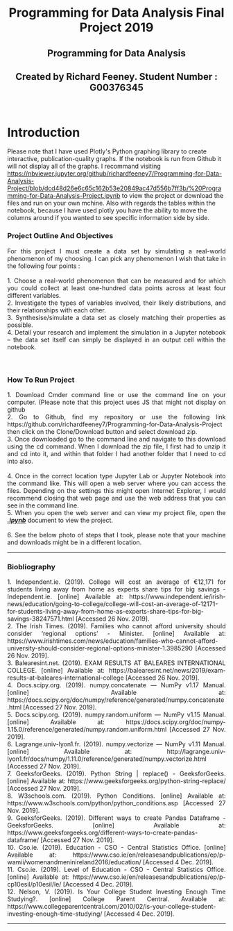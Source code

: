 <h1 align ="center">Programming for Data Analysis Final Project 2019</h1>

<p align ="center"></p>

<h2 align ="center">Programming for Data Analysis</h2>
<h2 align ="center">Created by Richard Feeney. Student Number : G00376345</h2>
<br>

# Introduction

Please note that I have used Plotly's Python graphing library to create interactive, publication-quality graphs. If the notebook is run from Github it will not display all of the graphs. I recommand visiting https://nbviewer.jupyter.org/github/richardfeeney7/Programming-for-Data-Analysis-Project/blob/dcd48d26e6c65c162b53e20849ac47d556b7ff3b/%20Programming-for-Data-Analysis-Project.ipynb to view the project or download the files and run on your own mchine. Also with regards the tables within the notebook, because I have used plotly you have the ability to move the columns around if you wanted to see specific information side by side. 

### Project Outline And Objectives
<div align="justify"> For this project I must create a data set by simulating a real-world phenomenon of my choosing. I can pick any phenomenon I wish that take in the following four points : 
</div>
<br>
<div align="justify">
1. Choose a real-world phenomenon that can be measured and for which you could collect at least one-hundred data points across at least four different variables.<br>
2. Investigate the types of variables involved, their likely distributions, and their relationships with each other.<br>
3. Synthesise/simulate a data set as closely matching their properties as possible.<br>
4. Detail your research and implement the simulation in a Jupyter notebook – the data set itself can simply be displayed in an output cell within the notebook.
</div>
<br><br>

### How To Run Project
<div align="justify">
1. Download Cmder command line or use the command line on your computer. (Please note that this project uses JS that might not display on github<br>
2. Go to Github, find my repository or use the following link https://github.com/richardfeeney7/Programming-for-Data-Analysis-Project then click on the Clone/Download button and select download zip. <br>
3. Once downloaded go to the command line and navigate to this  download using the cd command. When I download the zip file, I first had to unzip it and cd into it, and within that folder I had another folder that I need to cd into also.<br><br>
4. Once in the correct location type Jupyter Lab or Jupyter Notebook into the command like. This will open a web server where you can access the files. Depending on the settings this might open Internet Explorer, I would recommend closing that web page and use the web address that you can see in the command line. <br>
5. When you open the web server and can view my project file, open the <u><b><i>.ipynb</i></b></u> document to view the project. <br><br>
6. See the below photo of steps that I took, please note that your machine and downloads might be in a different location. 
<br>
</div>
<hr>


### Biobliography
<div align="justify">
1. Independent.ie. (2019). College will cost an average of €12,171 for students living away from home as experts share tips for big savings - Independent.ie. [online] Available at: https://www.independent.ie/irish-news/education/going-to-college/college-will-cost-an-average-of-12171-for-students-living-away-from-home-as-experts-share-tips-for-big-savings-38247571.html [Accessed 26 Nov. 2019].<br>
2. The Irish Times. (2019). Families who cannot afford university should consider ‘regional options’ - Minister. [online] Available at: https://www.irishtimes.com/news/education/families-who-cannot-afford-university-should-consider-regional-options-minister-1.3985290 [Accessed 26 Nov. 2019].<br>
3. Balearesint.net. (2019). EXAM RESULTS AT BALEARES INTERNATIONAL COLLEGE. [online] Available at: https://balearesint.net/news/2019/exam-results-at-baleares-international-college [Accessed 26 Nov. 2019].<br>
4. Docs.scipy.org. (2019). numpy.concatenate — NumPy v1.17 Manual. [online] Available at: https://docs.scipy.org/doc/numpy/reference/generated/numpy.concatenate.html [Accessed 27 Nov. 2019].<br>
5. Docs.scipy.org. (2019). numpy.random.uniform — NumPy v1.15 Manual. [online] Available at: https://docs.scipy.org/doc/numpy-1.15.0/reference/generated/numpy.random.uniform.html [Accessed 27 Nov. 2019].<br>
6. Lagrange.univ-lyon1.fr. (2019). numpy.vectorize — NumPy v1.11 Manual. [online] Available at: http://lagrange.univ-lyon1.fr/docs/numpy/1.11.0/reference/generated/numpy.vectorize.html [Accessed 27 Nov. 2019].<br>
7. GeeksforGeeks. (2019). Python String | replace() - GeeksforGeeks. [online] Available at: https://www.geeksforgeeks.org/python-string-replace/ [Accessed 27 Nov. 2019].<br>
8. W3schools.com. (2019). Python Conditions. [online] Available at: https://www.w3schools.com/python/python_conditions.asp [Accessed 27 Nov. 2019].<br>
9. GeeksforGeeks. (2019). Different ways to create Pandas Dataframe - GeeksforGeeks. [online] Available at: https://www.geeksforgeeks.org/different-ways-to-create-pandas-dataframe/ [Accessed 27 Nov. 2019].<br>
10. Cso.ie. (2019). Education - CSO - Central Statistics Office. [online] Available at: https://www.cso.ie/en/releasesandpublications/ep/p-wamii/womenandmeninireland2016/education/ [Accessed 4 Dec. 2019].<br>
11. Cso.ie. (2019). Level of Education - CSO - Central Statistics Office. [online] Available at: https://www.cso.ie/en/releasesandpublications/ep/p-cp10esil/p10esil/le/ [Accessed 4 Dec. 2019].<br>
12. Nelson, V. (2019). Is Your College Student Investing Enough Time Studying?. [online] College Parent Central. Available at: https://www.collegeparentcentral.com/2010/02/is-your-college-student-investing-enough-time-studying/ [Accessed 4 Dec. 2019].<br>
</div>
<hr>
